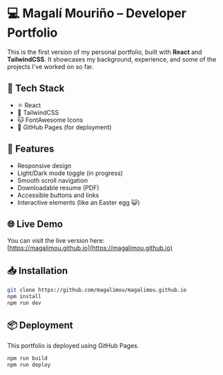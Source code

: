 # 💻 Magalí Mouriño – Developer Portfolio

This is the first version of my personal portfolio, built with **React** and **TailwindCSS**. It showcases my background, experience, and some of the projects I've worked on so far.

## 🚀 Tech Stack

- ⚛️ React
- 🎨 TailwindCSS
- 🐱 FontAwesome Icons
- 📄 GitHub Pages (for deployment)

## 📂 Features

- Responsive design
- Light/Dark mode toggle (in progress)
- Smooth scroll navigation
- Downloadable resume (PDF)
- Accessible buttons and links
- Interactive elements (like an Easter egg 😺)

## 🌐 Live Demo

You can visit the live version here:  
[https://magalimou.github.io](https://magalimou.github.io)

## 📥 Installation

```bash
git clone https://github.com/magalimou/magalimou.github.io
npm install
npm run dev
```

## 📦 Deployment
This portfolio is deployed using GitHub Pages.

```bash
npm run build
npm run deploy
```
